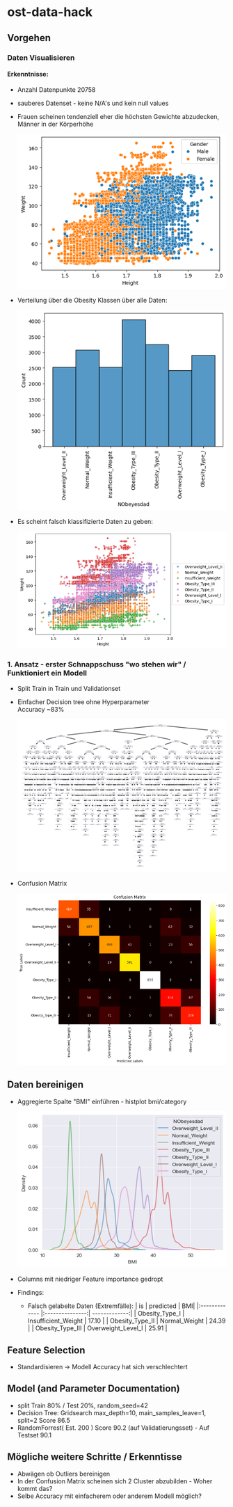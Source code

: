 # ost-data-hack

## Vorgehen

### Daten Visualisieren
  #### Erkenntnisse:
  - Anzahl Datenpunkte 20758
  - sauberes Datenset - keine N/A's und kein null values
  - Frauen scheinen tendenziell eher die höchsten Gewichte abzudecken, Männer in der Körperhöhe
    
    ![alt text](images/scatter_male_female.png)
  - Verteilung über die Obesity Klassen über alle Daten:
  
    ![alt text](images/histplot.png)
  - Es scheint falsch klassifizierte Daten zu geben:
  
    ![alt text](images/scatter_obesity.png)

### 1. Ansatz - erster Schnappschuss "wo stehen wir" / Funktioniert ein Modell
  - Split Train in Train und Validationset

  - Einfacher Decision tree ohne Hyperparameter
    <br>Accuracy ~83%
    
      ![alt text](images/1_approach_decision_tree.png)
  - Confusion Matrix
  
    ![alt text](images/1_approach_confusion_matrix.png)

## Daten bereinigen
- Aggregierte Spalte "BMI" einführen - histplot bmi/category

    ![alt text](images/bmi_category_histplot.png)
- Columns mit niedriger Feature importance gedropt
- Findings:
  - Falsch gelabelte Daten (Extremfälle):
      | is | predicted | BMI|
      |:------------- |:---------------:| -------------:|
      | Obesity_Type_I    | Insufficient_Weight  | 17.10 |
      | Obesity_Type_II   | Normal_Weight        | 24.39 |
      | Obesity_Type_III  | Overweight_Level_I   | 25.91 |

## Feature Selection
- Standardisieren -> Modell Accuracy hat sich verschlechtert

## Model (and Parameter Documentation)
- split Train 80% / Test 20%, random_seed=42
- Decision Tree: Gridsearch max_depth=10, main_samples_leave=1, split=2 Score 86.5
- RandomForrest( Est. 200 ) Score 90.2 (auf Validatierungsset) - Auf Testset 90.1

## Mögliche weitere Schritte / Erkenntisse
 - Abwägen ob Outliers bereinigen
 - In der Confusion Matrix scheinen sich 2 Cluster abzubilden - Woher kommt das?
 - Selbe Accuracy mit einfacherem oder anderem Modell möglich?